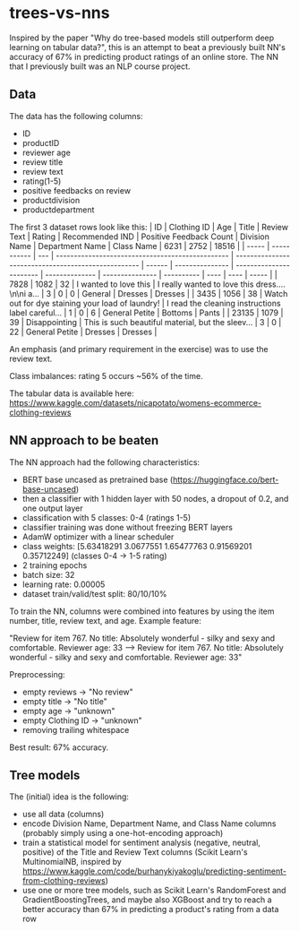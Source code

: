 # trees-vs-nns
Inspired by the paper "Why do tree-based models still outperform deep learning on tabular data?", this is an attempt to beat a previously built NN's accuracy of 67% in predicting product ratings of an online store. The NN that I previously built was an NLP course project.

## Data
The data has the following columns: 
- ID
- productID
- reviewer age
- review title
- review text
- rating(1-5)
- positive feedbacks on review
- productdivision
- productdepartment

The first 3 dataset rows look like this:
| ID    | Clothing ID | Age | Title                                            | Review Text                                         | Rating | Recommended IND | Positive Feedback Count | Division Name  | Department Name | Class Name | 6231 | 2752 | 18516 |
| ----- | ----------- | --- | ------------------------------------------------ | --------------------------------------------------- | ------ | --------------- | ----------------------- | -------------- | --------------- | ---------- | ---- | ---- | ----- |
| 7828  | 1082        | 32  | I wanted to love this                            | I really wanted to love this dress.... \\n\\ni a... | 3      | 0               | 0                       | General        | Dresses         | Dresses    |
| 3435  | 1056        | 38  | Watch out for dye staining your load of laundry! | I read the cleaning instructions label careful...   | 1      | 0               | 6                       | General Petite | Bottoms         | Pants      |
| 23135 | 1079        | 39  | Disappointing                                    | This is such beautiful material, but the sleev...   | 3      | 0               | 22                      | General Petite | Dresses         | Dresses    |

An emphasis (and primary requirement in the exercise) was to use the review text. 

Class imbalances: rating 5 occurs ~56% of the time.

The tabular data is available here: https://www.kaggle.com/datasets/nicapotato/womens-ecommerce-clothing-reviews


## NN approach to be beaten
The NN approach had the following characteristics: 
- BERT base uncased as pretrained base (https://huggingface.co/bert-base-uncased)
- then a classifier with 1 hidden layer with 50 nodes, a dropout of 0.2, and one output layer
- classification with 5 classes: 0-4 (ratings 1-5)
- classifier training was done without freezing BERT layers
- AdamW optimizer with a linear scheduler
- class weights: [5.63418291 3.0677551  1.65477763 0.91569201 0.35712249] (classes 0-4 -> 1-5 rating)
- 2 training epochs
- batch size: 32
- learning rate: 0.00005
- dataset train/valid/test split: 80/10/10%

To train the NN, columns were combined into features by using the item number, title, review text, and age. Example feature:

"Review for item 767. No title: Absolutely wonderful - silky and sexy and comfortable. Reviewer age: 33 --> Review for item 767. No title: Absolutely wonderful - silky and sexy and comfortable. Reviewer age: 33"

Preprocessing:
- empty reviews -> "No review"
- empty title -> "No title"
- empty age -> "unknown"
- empty Clothing ID -> "unknown"
- removing trailing whitespace

Best result: 67% accuracy.

## Tree models
The (initial) idea is the following:
- use all data (columns)
- encode Division Name, Department Name, and Class Name columns (probably simply using a one-hot-encoding approach)
- train a statistical model for sentiment analysis (negative, neutral, positive) of the Title and Review Text columns (Scikit Learn's MultinomialNB, inspired by https://www.kaggle.com/code/burhanykiyakoglu/predicting-sentiment-from-clothing-reviews)
- use one or more tree models, such as Scikit Learn's RandomForest and GradientBoostingTrees, and maybe also XGBoost and try to reach a better accuracy than 67% in predicting a product's rating from a data row
